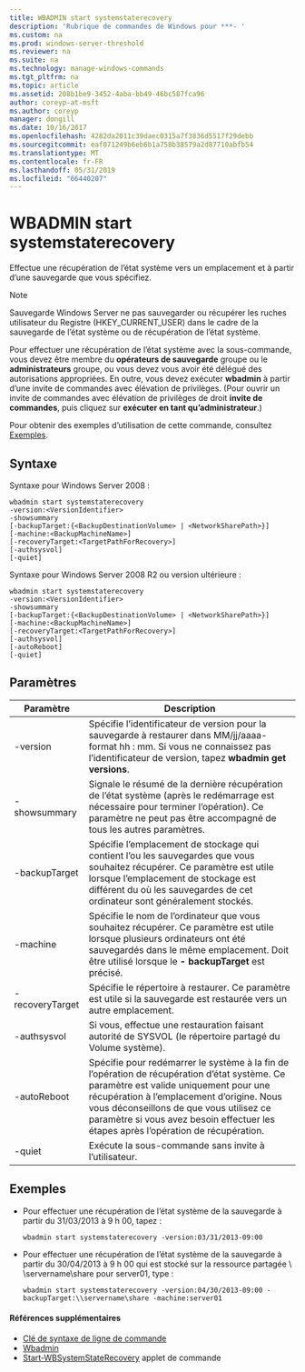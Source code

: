 ```yaml
---
title: WBADMIN start systemstaterecovery
description: 'Rubrique de commandes de Windows pour ***- '
ms.custom: na
ms.prod: windows-server-threshold
ms.reviewer: na
ms.suite: na
ms.technology: manage-windows-commands
ms.tgt_pltfrm: na
ms.topic: article
ms.assetid: 208b1be9-3452-4aba-bb49-46bc587fca96
author: coreyp-at-msft
ms.author: coreyp
manager: dongill
ms.date: 10/16/2017
ms.openlocfilehash: 4282da2011c39daec0315a7f3836d5517f29debb
ms.sourcegitcommit: eaf071249b6eb6b1a758b38579a2d87710abfb54
ms.translationtype: MT
ms.contentlocale: fr-FR
ms.lasthandoff: 05/31/2019
ms.locfileid: "66440207"
---
```

# <a name="wbadmin-start-systemstaterecovery"></a>WBADMIN start systemstaterecovery



Effectue une récupération de l’état système vers un emplacement et à partir d’une sauvegarde que vous spécifiez.

> [!NOTE]
> Sauvegarde Windows Server ne pas sauvegarder ou récupérer les ruches utilisateur du Registre (HKEY_CURRENT_USER) dans le cadre de la sauvegarde de l’état système ou de récupération de l’état système.

Pour effectuer une récupération de l’état système avec la sous-commande, vous devez être membre du **opérateurs de sauvegarde** groupe ou le **administrateurs** groupe, ou vous devez vous avoir été délégué des autorisations appropriées. En outre, vous devez exécuter **wbadmin** à partir d’une invite de commandes avec élévation de privilèges. (Pour ouvrir un invite de commandes avec élévation de privilèges de droit **invite de commandes**, puis cliquez sur **exécuter en tant qu’administrateur**.)

Pour obtenir des exemples d’utilisation de cette commande, consultez [Exemples](#BKMK_examples).

## <a name="syntax"></a>Syntaxe

Syntaxe pour Windows Server 2008 :
```
wbadmin start systemstaterecovery
-version:<VersionIdentifier>
-showsummary
[-backupTarget:{<BackupDestinationVolume> | <NetworkSharePath>}]
[-machine:<BackupMachineName>]
[-recoveryTarget:<TargetPathForRecovery>]
[-authsysvol]
[-quiet]
```
Syntaxe pour Windows Server 2008 R2 ou version ultérieure :
```
wbadmin start systemstaterecovery
-version:<VersionIdentifier>
-showsummary
[-backupTarget:{<BackupDestinationVolume> | <NetworkSharePath>}]
[-machine:<BackupMachineName>]
[-recoveryTarget:<TargetPathForRecovery>]
[-authsysvol]
[-autoReboot]
[-quiet]
```

## <a name="parameters"></a>Paramètres

|Paramètre|Description|
|---------|-----------|
|-version|Spécifie l’identificateur de version pour la sauvegarde à restaurer dans MM/jj/aaaa-format hh : mm. Si vous ne connaissez pas l’identificateur de version, tapez **wbadmin get versions**.|
|-showsummary|Signale le résumé de la dernière récupération de l’état système (après le redémarrage est nécessaire pour terminer l’opération). Ce paramètre ne peut pas être accompagné de tous les autres paramètres.|
|-backupTarget|Spécifie l’emplacement de stockage qui contient l’ou les sauvegardes que vous souhaitez récupérer. Ce paramètre est utile lorsque l’emplacement de stockage est différent du où les sauvegardes de cet ordinateur sont généralement stockés.|
|-machine|Spécifie le nom de l’ordinateur que vous souhaitez récupérer. Ce paramètre est utile lorsque plusieurs ordinateurs ont été sauvegardés dans le même emplacement. Doit être utilisé lorsque le **- backupTarget** est précisé.|
|-recoveryTarget|Spécifie le répertoire à restaurer. Ce paramètre est utile si la sauvegarde est restaurée vers un autre emplacement.|
|-authsysvol|Si vous, effectue une restauration faisant autorité de SYSVOL (le répertoire partagé du Volume système).|
|-autoReboot|Spécifie pour redémarrer le système à la fin de l’opération de récupération d’état système. Ce paramètre est valide uniquement pour une récupération à l’emplacement d’origine. Nous vous déconseillons de que vous utilisez ce paramètre si vous avez besoin effectuer les étapes après l’opération de récupération.|
|-quiet|Exécute la sous-commande sans invite à l’utilisateur.|

## <a name="BKMK_examples"></a>Exemples

- Pour effectuer une récupération de l’état système de la sauvegarde à partir du 31/03/2013 à 9 h 00, tapez :  
  ```
  wbadmin start systemstaterecovery -version:03/31/2013-09:00
  ```  
- Pour effectuer une récupération de l’état système de la sauvegarde à partir du 30/04/2013 à 9 h 00 qui est stocké sur la ressource partagée \\ \\servername\share pour server01, type :  
  ```
  wbadmin start systemstaterecovery -version:04/30/2013-09:00 -backupTarget:\\servername\share -machine:server01
  ```

#### <a name="additional-references"></a>Références supplémentaires

-   [Clé de syntaxe de ligne de commande](command-line-syntax-key.md)
-   [Wbadmin](wbadmin.md)
-   [Start-WBSystemStateRecovery](https://technet.microsoft.com/library/jj902449.aspx) applet de commande
